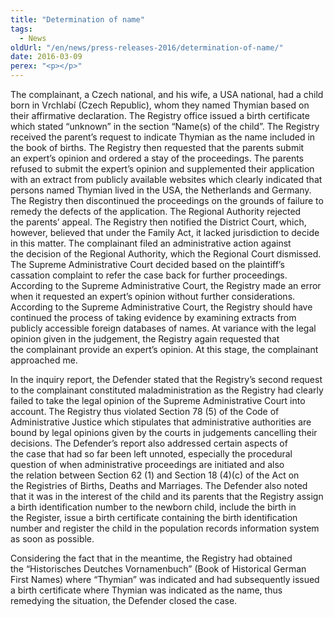 ```yaml
---
title: "Determination of name"
tags:
  - News
oldUrl: "/en/news/press-releases-2016/determination-of-name/"
date: 2016-03-09
perex: "<p></p>"
---
```


<!-- imported from the old website -->

<p>The complainant, a Czech national, and his wife, a USA national, had a child born in Vrchlabí (Czech Republic), whom they named Thymian based on their affirmative declaration. The Registry office issued a birth certificate which stated “unknown” in the section “Name(s) of the child”. The Registry received the parent’s request to indicate Thymian as the name included in the book of births. The Registry then requested that the parents submit an expert’s opinion and ordered a stay of the proceedings. The parents refused to submit the expert’s opinion and supplemented their application with an extract from publicly available websites which clearly indicated that persons named Thymian lived in the USA, the Netherlands and Germany. The Registry then discontinued the proceedings on the grounds of failure to remedy the defects of the application. The Regional Authority rejected the parents’ appeal. The Registry then notified the District Court, which, however, believed that under the Family Act, it lacked jurisdiction to decide in this matter. The complainant filed an administrative action against the decision of the Regional Authority, which the Regional Court dismissed. The Supreme Administrative Court decided based on the plaintiff’s cassation complaint to refer the case back for further proceedings. According to the Supreme Administrative Court, the Registry made an error when it requested an expert’s opinion without further considerations. According to the Supreme Administrative Court, the Registry should have continued the process of taking evidence by examining extracts from publicly accessible foreign databases of names. At variance with the legal opinion given in the judgement, the Registry again requested that the complainant provide an expert’s opinion. At this stage, the complainant approached me.</p> <p>In the inquiry report, the Defender stated that the Registry’s second request to the complainant constituted maladministration as the Registry had clearly failed to take the legal opinion of the Supreme Administrative Court into account. The Registry thus violated Section 78 (5) of the Code of Administrative Justice which stipulates that administrative authorities are bound by legal opinions given by the courts in judgements cancelling their decisions. The Defender’s report also addressed certain aspects of the case that had so far been left unnoted, especially the procedural question of when administrative proceedings are initiated and also the relation between Section 62 (1) and Section 18 (4)(c) of the Act on the Registries of Births, Deaths and Marriages. The Defender also noted that it was in the interest of the child and its parents that the Registry assign a birth identification number to the newborn child, include the birth in the Register, issue a birth certificate containing the birth identification number and register the child in the population records information system as soon as possible. </p> <p>Considering the fact that in the meantime, the Registry had obtained the “Historisches Deutches Vornamenbuch” (Book of Historical German First Names) where “Thymian” was indicated and had subsequently issued a birth certificate where Thymian was indicated as the name, thus remedying the situation, the Defender closed the case.</p>
